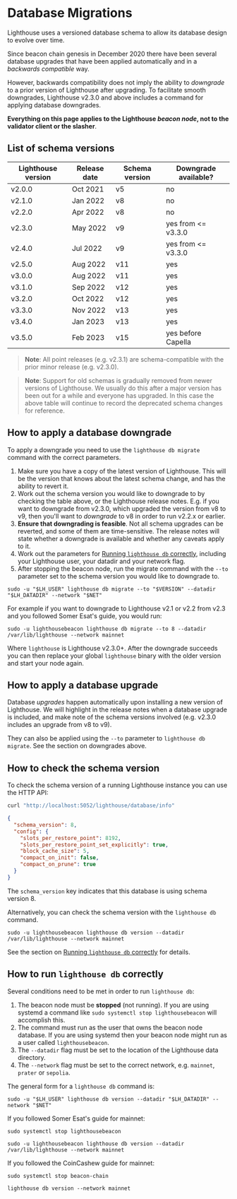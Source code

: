 # Database Migrations

Lighthouse uses a versioned database schema to allow its database design to evolve over time.

Since beacon chain genesis in December 2020 there have been several database upgrades that have
been applied automatically and in a _backwards compatible_ way.

However, backwards compatibility does not imply the ability to _downgrade_ to a prior version of
Lighthouse after upgrading. To facilitate smooth downgrades, Lighthouse v2.3.0 and above includes a
command for applying database downgrades.

**Everything on this page applies to the Lighthouse _beacon node_, not to the
validator client or the slasher**.

## List of schema versions

| Lighthouse version | Release date | Schema version | Downgrade available? |
|--------------------|--------------|----------------|----------------------|
| v2.0.0             | Oct 2021     | v5             | no                   |
| v2.1.0             | Jan 2022     | v8             | no                   |
| v2.2.0             | Apr 2022     | v8             | no                   |
| v2.3.0             | May 2022     | v9             | yes from <= v3.3.0   |
| v2.4.0             | Jul 2022     | v9             | yes from <= v3.3.0   |
| v2.5.0             | Aug 2022     | v11            | yes                  |
| v3.0.0             | Aug 2022     | v11            | yes                  |
| v3.1.0             | Sep 2022     | v12            | yes                  |
| v3.2.0             | Oct 2022     | v12            | yes                  |
| v3.3.0             | Nov 2022     | v13            | yes                  |
| v3.4.0             | Jan 2023     | v13            | yes                  |
| v3.5.0             | Feb 2023     | v15            | yes before Capella   |

> **Note**: All point releases (e.g. v2.3.1) are schema-compatible with the prior minor release
> (e.g. v2.3.0).

> **Note**: Support for old schemas is gradually removed from newer versions of Lighthouse. We
usually do this after a major version has been out for a while and everyone has upgraded. In this
case the above table will continue to record the deprecated schema changes for reference.

## How to apply a database downgrade

To apply a downgrade you need to use the `lighthouse db migrate` command with the correct parameters.

1. Make sure you have a copy of the latest version of Lighthouse. This will be the version that
   knows about the latest schema change, and has the ability to revert it.
2. Work out the schema version you would like to downgrade to by checking the table above, or the
   Lighthouse release notes. E.g. if you want to downgrade from v2.3.0, which upgraded the version
   from v8 to v9, then you'll want to _downgrade_ to v8 in order to run v2.2.x or earlier.
3. **Ensure that downgrading is feasible**. Not all schema upgrades can be reverted, and some of
   them are time-sensitive. The release notes will state whether a downgrade is available and
   whether any caveats apply to it.
4. Work out the parameters for [Running `lighthouse db` correctly][run-correctly], including your
   Lighthouse user, your datadir and your network flag.
5. After stopping the beacon node, run the migrate command with the `--to` parameter set to the
   schema version you would like to downgrade to.

```
sudo -u "$LH_USER" lighthouse db migrate --to "$VERSION" --datadir "$LH_DATADIR" --network "$NET"
```

For example if you want to downgrade to Lighthouse v2.1 or v2.2 from v2.3 and you followed Somer
Esat's guide, you would run:

```
sudo -u lighthousebeacon lighthouse db migrate --to 8 --datadir /var/lib/lighthouse --network mainnet
```

Where `lighthouse` is Lighthouse v2.3.0+. After the downgrade succeeds you can then replace your
global `lighthouse` binary with the older version and start your node again.

## How to apply a database upgrade

Database _upgrades_ happen automatically upon installing a new version of Lighthouse. We will
highlight in the release notes when a database upgrade is included, and make note of the schema
versions involved (e.g. v2.3.0 includes an upgrade from v8 to v9).

They can also be applied using the `--to` parameter to `lighthouse db migrate`. See the section
on downgrades above.

## How to check the schema version

To check the schema version of a running Lighthouse instance you can use the HTTP API:

```bash
curl "http://localhost:5052/lighthouse/database/info"
```

```json
{
  "schema_version": 8,
  "config": {
    "slots_per_restore_point": 8192,
    "slots_per_restore_point_set_explicitly": true,
    "block_cache_size": 5,
    "compact_on_init": false,
    "compact_on_prune": true
  }
}
```

The `schema_version` key indicates that this database is using schema version 8.

Alternatively, you can check the schema version with the `lighthouse db` command.

```
sudo -u lighthousebeacon lighthouse db version --datadir /var/lib/lighthouse --network mainnet
```

See the section on [Running `lighthouse db` correctly][run-correctly] for details.

## How to run `lighthouse db` correctly

Several conditions need to be met in order to run `lighthouse db`:

1. The beacon node must be **stopped** (not running). If you are using systemd a command like
   `sudo systemctl stop lighthousebeacon` will accomplish this.
2. The command must run as the user that owns the beacon node database. If you are using systemd then
   your beacon node might run as a user called `lighthousebeacon`.
3. The `--datadir` flag must be set to the location of the Lighthouse data directory.
4. The `--network` flag must be set to the correct network, e.g. `mainnet`, `prater` or `sepolia`.

The general form for a `lighthouse db` command is:

```
sudo -u "$LH_USER" lighthouse db version --datadir "$LH_DATADIR" --network "$NET"
```

If you followed Somer Esat's guide for mainnet:

```
sudo systemctl stop lighthousebeacon
```
```
sudo -u lighthousebeacon lighthouse db version --datadir /var/lib/lighthouse --network mainnet
```

If you followed the CoinCashew guide for mainnet:

```
sudo systemctl stop beacon-chain
```
```
lighthouse db version --network mainnet
```

[run-correctly]: #how-to-run-lighthouse-db-correctly
